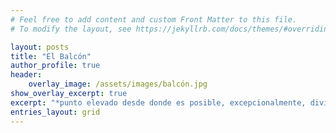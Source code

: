 ```yaml
---
# Feel free to add content and custom Front Matter to this file.
# To modify the layout, see https://jekyllrb.com/docs/themes/#overriding-theme-defaults

layout: posts
title: "El Balcón"
author_profile: true
header:
    overlay_image: /assets/images/balcón.jpg
show_overlay_excerpt: true
excerpt: "*punto elevado desde donde es posible, excepcionalmente, divisar un paisaje extenso"
entries_layout: grid
---
```

